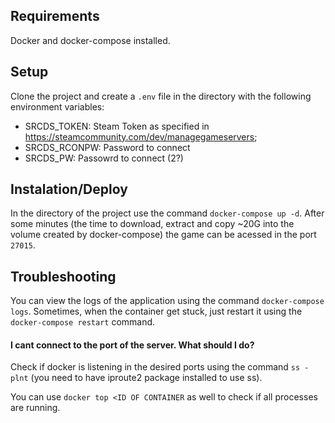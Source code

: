 ## Requirements

Docker and docker-compose installed.

## Setup

Clone the project and create a `.env` file in the directory with the following environment variables:

 - SRCDS_TOKEN: Steam Token as specified in https://steamcommunity.com/dev/managegameservers;
 - SRCDS_RCONPW: Password to connect
 - SRCDS_PW: Passowrd to connect (2?)

## Instalation/Deploy

In the directory of the project use the command `docker-compose up -d`. After some minutes (the time to download, extract and copy ~20G into the volume created by docker-compose) the game can be acessed in the port `27015`.

## Troubleshooting

You can view the logs of the application using the command `docker-compose logs`. Sometimes, when the container get stuck, just restart it using the `docker-compose restart` command.

#### I cant connect to the port of the server. What should I do?

Check if docker is listening in the desired ports using the command `ss -plnt` (you need to have iproute2 package installed to use ss).

You can use `docker top <ID OF CONTAINER` as well to check if all processes are running.
